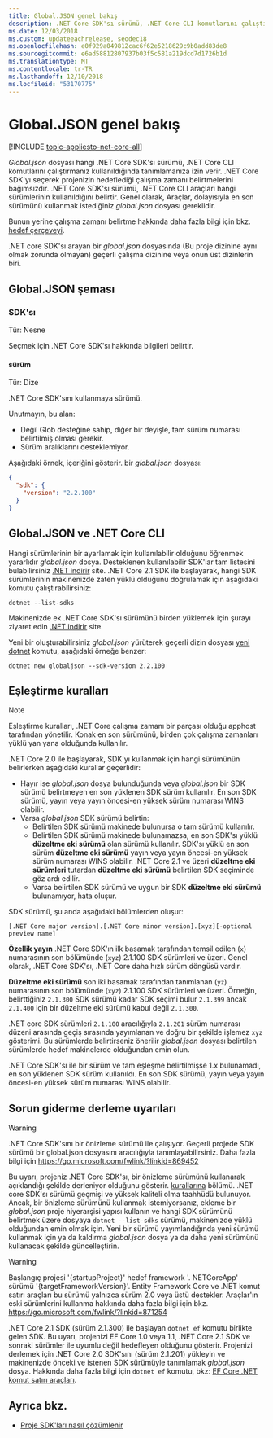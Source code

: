 ```yaml
---
title: Global.JSON genel bakış
description: .NET Core SDK'sı sürümü, .NET Core CLI komutlarını çalıştırırken ayarlanacak global.json dosyasını kullanmayı öğrenin.
ms.date: 12/03/2018
ms.custom: updateeachrelease, seodec18
ms.openlocfilehash: e0f929a049812cac6f62e5218629c9b0add83de8
ms.sourcegitcommit: e6ad58812807937b03f5c581a219dcd7d1726b1d
ms.translationtype: MT
ms.contentlocale: tr-TR
ms.lasthandoff: 12/10/2018
ms.locfileid: "53170775"
---
```

# <a name="globaljson-overview"></a>Global.JSON genel bakış

[!INCLUDE [topic-appliesto-net-core-all](../../../includes/topic-appliesto-net-core-all.md)]

*Global.json* dosyası hangi .NET Core SDK'sı sürümü, .NET Core CLI komutlarını çalıştırmanız kullanıldığında tanımlamanıza izin verir. .NET Core SDK'yı seçerek projenizin hedeflediği çalışma zamanı belirtmelerini bağımsızdır. .NET Core SDK'sı sürümü, .NET Core CLI araçları hangi sürümlerinin kullanıldığını belirtir. Genel olarak, Araçlar, dolayısıyla en son sürümünü kullanmak istediğiniz *global.json* dosyası gereklidir.

Bunun yerine çalışma zamanı belirtme hakkında daha fazla bilgi için bkz. [hedef çerçeveyi](../../standard/frameworks.md).

.NET core SDK'sı arayan bir *global.json* dosyasında (Bu proje dizinine aynı olmak zorunda olmayan) geçerli çalışma dizinine veya onun üst dizinlerin biri.

## <a name="globaljson-schema"></a>Global.JSON şeması

### <a name="sdk"></a>SDK'sı

Tür: Nesne

Seçmek için .NET Core SDK'sı hakkında bilgileri belirtir.

#### <a name="version"></a>sürüm

Tür: Dize

.NET Core SDK'sını kullanmaya sürümü.

Unutmayın, bu alan:

- Değil Glob desteğine sahip, diğer bir deyişle, tam sürüm numarası belirtilmiş olması gerekir.
- Sürüm aralıklarını desteklemiyor.

Aşağıdaki örnek, içeriğini gösterir. bir *global.json* dosyası:

```json
{
  "sdk": {
    "version": "2.2.100"
  }
}
```

## <a name="globaljson-and-the-net-core-cli"></a>Global.JSON ve .NET Core CLI

Hangi sürümlerinin bir ayarlamak için kullanılabilir olduğunu öğrenmek yararlıdır *global.json* dosya. Desteklenen kullanılabilir SDK'lar tam listesini bulabilirsiniz [.NET indirir](https://www.microsoft.com/net/download/all) site. .NET Core 2.1 SDK ile başlayarak, hangi SDK sürümlerinin makinenizde zaten yüklü olduğunu doğrulamak için aşağıdaki komutu çalıştırabilirsiniz:

```console
dotnet --list-sdks
```

Makinenizde ek .NET Core SDK'sı sürümünü birden yüklemek için şurayı ziyaret edin [.NET indirir](https://www.microsoft.com/net/download/all) site.

Yeni bir oluşturabilirsiniz *global.json* yürüterek geçerli dizin dosyası [yeni dotnet](dotnet-new.md) komutu, aşağıdaki örneğe benzer:

```console
dotnet new globaljson --sdk-version 2.2.100
```

## <a name="matching-rules"></a>Eşleştirme kuralları

> [!NOTE]
> Eşleştirme kuralları, .NET Core çalışma zamanı bir parçası olduğu apphost tarafından yönetilir.
> Konak en son sürümünü, birden çok çalışma zamanları yüklü yan yana olduğunda kullanılır.

.NET Core 2.0 ile başlayarak, SDK'yı kullanmak için hangi sürümünün belirlerken aşağıdaki kurallar geçerlidir:

- Hayır ise *global.json* dosya bulunduğunda veya *global.json* bir SDK sürümü belirtmeyen en son yüklenen SDK sürüm kullanılır. En son SDK sürümü, yayın veya yayın öncesi-en yüksek sürüm numarası WINS olabilir.
- Varsa *global.json* SDK sürümü belirtin:
  - Belirtilen SDK sürümü makinede bulunursa o tam sürümü kullanılır.
  - Belirtilen SDK sürümü makinede bulunamazsa, en son SDK'sı yüklü **düzeltme eki sürümü** olan sürümü kullanılır. SDK'sı yüklü en son sürüm **düzeltme eki sürümü** yayın veya yayın öncesi-en yüksek sürüm numarası WINS olabilir. .NET Core 2.1 ve üzeri **düzeltme eki sürümleri** tutardan **düzeltme eki sürümü** belirtilen SDK seçiminde göz ardı edilir.
  - Varsa belirtilen SDK sürümü ve uygun bir SDK **düzeltme eki sürümü** bulunamıyor, hata oluşur.

SDK sürümü, şu anda aşağıdaki bölümlerden oluşur:

`[.NET Core major version].[.NET Core minor version].[xyz][-optional preview name]`

**Özellik yayın** .NET Core SDK'ın ilk basamak tarafından temsil edilen (`x`) numarasının son bölümünde (`xyz`) 2.1.100 SDK sürümleri ve üzeri. Genel olarak, .NET Core SDK'sı, .NET Core daha hızlı sürüm döngüsü vardır.

**Düzeltme eki sürümü** son iki basamak tarafından tanımlanan (`yz`) numarasının son bölümünde (`xyz`) 2.1.100 SDK sürümleri ve üzeri. Örneğin, belirttiğiniz `2.1.300` SDK sürümü kadar SDK seçimi bulur `2.1.399` ancak `2.1.400` için bir düzeltme eki sürümü kabul değil `2.1.300`.

.NET core SDK sürümleri `2.1.100` aracılığıyla `2.1.201` sürüm numarası düzeni arasında geçiş sırasında yayımlanan ve doğru bir şekilde işlemez `xyz` gösterimi. Bu sürümlerde belirtirseniz önerilir *global.json* dosyası belirtilen sürümlerde hedef makinelerde olduğundan emin olun.

.NET Core SDK'sı ile bir sürüm ve tam eşleşme belirtilmişse 1.x bulunamadı, en son yüklenen SDK sürüm kullanıldı. En son SDK sürümü, yayın veya yayın öncesi-en yüksek sürüm numarası WINS olabilir.

## <a name="troubleshooting-build-warnings"></a>Sorun giderme derleme uyarıları

> [!WARNING]
> .NET Core SDK'sını bir önizleme sürümü ile çalışıyor. Geçerli projede SDK sürümü bir global.json dosyasını aracılığıyla tanımlayabilirsiniz. Daha fazla bilgi için <https://go.microsoft.com/fwlink/?linkid=869452>

Bu uyarı, projeniz .NET Core SDK'sı, bir önizleme sürümünü kullanarak açıklandığı şekilde derleniyor olduğunu gösterir. [kurallarına](#matching-rules) bölümü. .NET core SDK'sı sürümü geçmişi ve yüksek kaliteli olma taahhüdü bulunuyor. Ancak, bir önizleme sürümünü kullanmak istemiyorsanız, ekleme bir *global.json* proje hiyerarşisi yapısı kullanın ve hangi SDK sürümünü belirtmek üzere dosyaya `dotnet --list-sdks` sürümü, makinenizde yüklü olduğundan emin olmak için. Yeni bir sürümü yayımlandığında yeni sürümü kullanmak için ya da kaldırma *global.json* dosya ya da daha yeni sürümünü kullanacak şekilde güncelleştirin.

> [!WARNING]
> Başlangıç projesi '{startupProject}' hedef framework '. NETCoreApp' sürümü '{targetFrameworkVersion}'. Entity Framework Core ve .NET komut satırı araçları bu sürümü yalnızca sürüm 2.0 veya üstü destekler. Araçlar'ın eski sürümlerini kullanma hakkında daha fazla bilgi için bkz. <https://go.microsoft.com/fwlink/?linkid=871254>

.NET Core 2.1 SDK (sürüm 2.1.300) ile başlayan `dotnet ef` komutu birlikte gelen SDK. Bu uyarı, projenizi EF Core 1.0 veya 1.1, .NET Core 2.1 SDK ve sonraki sürümler ile uyumlu değil hedefleyen olduğunu gösterir. Projenizi derlemek için .NET Core 2.0 SDK'sını (sürüm 2.1.201) yükleyin ve makinenizde önceki ve istenen SDK sürümüyle tanımlamak *global.json* dosya. Hakkında daha fazla bilgi için `dotnet ef` komutu, bkz: [EF Core .NET komut satırı araçları](/ef/core/miscellaneous/cli/dotnet).

## <a name="see-also"></a>Ayrıca bkz.

- [Proje SDK'ları nasıl çözümlenir](/visualstudio/msbuild/how-to-use-project-sdk#how-project-sdks-are-resolved)